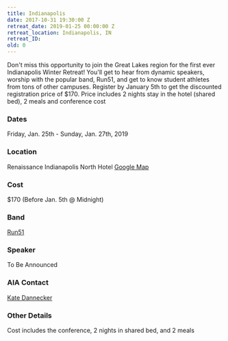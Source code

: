 ```yaml
---
title: Indianapolis
date: 2017-10-31 19:30:00 Z
retreat_date: 2019-01-25 00:00:00 Z
retreat_location: Indianapolis, IN
retreat_ID: 
old: 0
---
```


Don't miss this opportunity to join the Great Lakes region for the first ever Indianapolis Winter Retreat! You'll get to hear from dynamic speakers, worship with the popular band, Run51, and get to know student athletes from tons of other campuses. Register by January 5th to get the discounted registration price of $170. Price includes 2 nights stay in the hotel (shared bed), 2 meals and conference cost

### Dates  
Friday, Jan. 25th -  Sunday, Jan. 27th, 2019

### Location  
Renaissance Indianapolis North Hotel [Google Map](https://goo.gl/maps/x9Ti2NecZj42) 

### Cost  
$170 (Before Jan. 5th @ Midnight)

### Band  
[Run51](http://wearerun51.com)

### Speaker  
To Be Announced

### AIA Contact  
[Kate Dannecker](mailto:kate.dannecker@athletesinaction.org)

### Other Details  
Cost includes the conference, 2 nights in shared bed, and 2 meals
